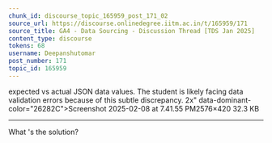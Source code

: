 ```yaml
---
chunk_id: discourse_topic_165959_post_171_02
source_url: https://discourse.onlinedegree.iitm.ac.in/t/165959/171
source_title: GA4 - Data Sourcing - Discussion Thread [TDS Jan 2025]
content_type: discourse
tokens: 68
username: Deepanshutomar
post_number: 171
topic_id: 165959
---
```


 expected vs actual JSON data values. The student is likely facing data validation errors because of this subtle discrepancy. 2x" data-dominant-color="26282C">Screenshot 2025-02-08 at 7.41.55 PM2576×420 32.3 KB

---

What 's the solution?
